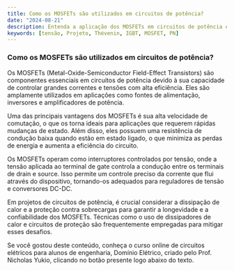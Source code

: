 ```yaml
---
title: Como os MOSFETs são utilizados em circuitos de potência?
date: "2024-08-21"
description: Entenda a aplicação dos MOSFETs em circuitos de potência e sua importância no controle de tensão e corrente.
keywords: [tensão, Projeto, Thévenin, IGBT, MOSFET, PN]
---
```


### Como os MOSFETs são utilizados em circuitos de potência?

Os MOSFETs (Metal-Oxide-Semiconductor Field-Effect Transistors) são componentes essenciais em circuitos de potência devido à sua capacidade de controlar grandes correntes e tensões com alta eficiência. Eles são amplamente utilizados em aplicações como fontes de alimentação, inversores e amplificadores de potência.

Uma das principais vantagens dos MOSFETs é sua alta velocidade de comutação, o que os torna ideais para aplicações que requerem rápidas mudanças de estado. Além disso, eles possuem uma resistência de condução baixa quando estão em estado ligado, o que minimiza as perdas de energia e aumenta a eficiência do circuito.

Os MOSFETs operam como interruptores controlados por tensão, onde a tensão aplicada ao terminal de gate controla a condução entre os terminais de drain e source. Isso permite um controle preciso da corrente que flui através do dispositivo, tornando-os adequados para reguladores de tensão e conversores DC-DC.

Em projetos de circuitos de potência, é crucial considerar a dissipação de calor e a proteção contra sobrecargas para garantir a longevidade e a confiabilidade dos MOSFETs. Técnicas como o uso de dissipadores de calor e circuitos de proteção são frequentemente empregadas para mitigar esses desafios.

Se você gostou deste conteúdo, conheça o curso online de circuitos elétricos para alunos de engenharia, Domínio Elétrico, criado pelo Prof. Nicholas Yukio, clicando no botão presente logo abaixo do texto.